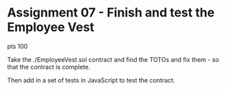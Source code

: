 














# Assignment 07 - Finish and test the Employee Vest

pts 100 

Take the ./EmployeeVest.sol contract and find the TOTOs
and fix them - so that the contract is complete.

Then add in a set of tests in JavaScript to test the contract.


